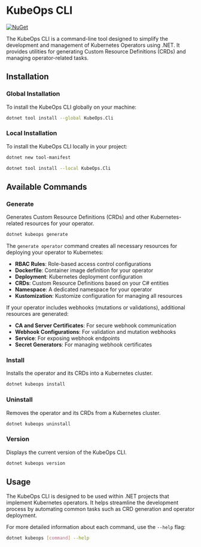 # KubeOps CLI

[![NuGet](https://img.shields.io/nuget/v/KubeOps.Cli?label=NuGet&logo=nuget)](https://www.nuget.org/packages/KubeOps.Cli)

The KubeOps CLI is a command-line tool designed to simplify the development and management of Kubernetes Operators using .NET. It provides utilities for generating Custom Resource Definitions (CRDs) and managing operator-related tasks.

## Installation

### Global Installation

To install the KubeOps CLI globally on your machine:

```bash
dotnet tool install --global KubeOps.Cli
```

### Local Installation

To install the KubeOps CLI locally in your project:

```bash
dotnet new tool-manifest
```

```bash
dotnet tool install --local KubeOps.Cli
```

## Available Commands

### Generate

Generates Custom Resource Definitions (CRDs) and other Kubernetes-related resources for your operator.

```bash
dotnet kubeops generate
```

The `generate operator` command creates all necessary resources for deploying your operator to Kubernetes:

- **RBAC Rules**: Role-based access control configurations
- **Dockerfile**: Container image definition for your operator
- **Deployment**: Kubernetes deployment configuration
- **CRDs**: Custom Resource Definitions based on your C# entities
- **Namespace**: A dedicated namespace for your operator
- **Kustomization**: Kustomize configuration for managing all resources

If your operator includes webhooks (mutations or validations), additional resources are generated:

- **CA and Server Certificates**: For secure webhook communication
- **Webhook Configurations**: For validation and mutation webhooks
- **Service**: For exposing webhook endpoints
- **Secret Generators**: For managing webhook certificates

### Install

Installs the operator and its CRDs into a Kubernetes cluster.

```bash
dotnet kubeops install
```

### Uninstall

Removes the operator and its CRDs from a Kubernetes cluster.

```bash
dotnet kubeops uninstall
```

### Version

Displays the current version of the KubeOps CLI.

```bash
dotnet kubeops version
```

## Usage

The KubeOps CLI is designed to be used within .NET projects that implement Kubernetes operators. It helps streamline the development process by automating common tasks such as CRD generation and operator deployment.

For more detailed information about each command, use the `--help` flag:

```bash
dotnet kubeops [command] --help
```
